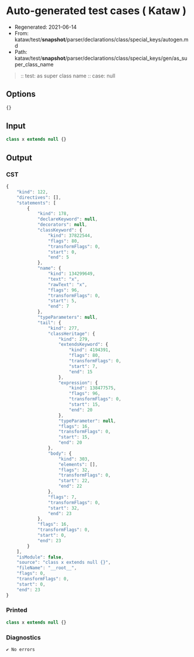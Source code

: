 # Auto-generated test cases ( Kataw )
- Regenerated: 2021-06-14
- From: kataw/test/__snapshot__/parser/declarations/class/special_keys/autogen.md
- Path: kataw/test/__snapshot__/parser/declarations/class/special_keys/gen/as_super_class_name
> :: test: as super class name
> :: case: null
## Options

`````js
{}
`````
## Input

`````js
class x extends null {}
`````
## Output

### CST

```javascript
{
    "kind": 122,
    "directives": [],
    "statements": [
        {
            "kind": 178,
            "declareKeyword": null,
            "decorators": null,
            "classKeyword": {
                "kind": 37822544,
                "flags": 80,
                "transformFlags": 0,
                "start": 0,
                "end": 5
            },
            "name": {
                "kind": 134299649,
                "text": "x",
                "rawText": "x",
                "flags": 96,
                "transformFlags": 0,
                "start": 5,
                "end": 7
            },
            "typeParameters": null,
            "tail": {
                "kind": 277,
                "classHeritage": {
                    "kind": 279,
                    "extendsKeyword": {
                        "kind": 4194391,
                        "flags": 80,
                        "transformFlags": 0,
                        "start": 7,
                        "end": 15
                    },
                    "expression": {
                        "kind": 138477575,
                        "flags": 96,
                        "transformFlags": 0,
                        "start": 15,
                        "end": 20
                    },
                    "typeParameter": null,
                    "flags": 16,
                    "transformFlags": 0,
                    "start": 15,
                    "end": 20
                },
                "body": {
                    "kind": 303,
                    "elements": [],
                    "flags": 32,
                    "transformFlags": 0,
                    "start": 22,
                    "end": 22
                },
                "flags": 7,
                "transformFlags": 0,
                "start": 32,
                "end": 23
            },
            "flags": 16,
            "transformFlags": 0,
            "start": 0,
            "end": 23
        }
    ],
    "isModule": false,
    "source": "class x extends null {}",
    "fileName": "__root__",
    "flags": 0,
    "transformFlags": 0,
    "start": 0,
    "end": 23
}
```

### Printed

```javascript
class x extends null {}
```

### Diagnostics

```javascript
✔ No errors
```

